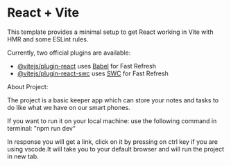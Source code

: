 # React + Vite

This template provides a minimal setup to get React working in Vite with HMR and some ESLint rules.

Currently, two official plugins are available:

- [@vitejs/plugin-react](https://github.com/vitejs/vite-plugin-react/blob/main/packages/plugin-react/README.md) uses [Babel](https://babeljs.io/) for Fast Refresh
- [@vitejs/plugin-react-swc](https://github.com/vitejs/vite-plugin-react-swc) uses [SWC](https://swc.rs/) for Fast Refresh


About Project:

The project is a basic keeper app which can store your notes and tasks to do like what we have on our smart phones.

If you want to run it on your local machine:
use the following command in terminal:
"npm run dev"

In response you will get a link, click on it by pressing on ctrl key if you are using vscode.It will take you to your default browser and will run the project in new tab.